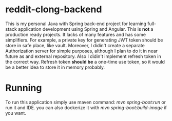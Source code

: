 # reddit-clong-backend

This is my personal Java with Spring back-end project for learning full-stack application development
using Spring and Angular. This is **not** a production ready projects. It lacks of many features and has some simplifiers.
For example, a private key for generating JWT token should be store in safe place, like vault. Moreover, I didin't create a separate Authorization server for simple purposes, although I plan to do it in near future as and external repository. Also I didin't implement refresh token in the correct way. Refresh token **should be** a one-time use token, so it would be a better idea to store it in memory probably.

# Running

To run this application simply use maven command: _mvn spring-boot:run_ or run it and IDE. you can also dockerize it with 
_mvn spring-boot:build-image_ if you want. 
